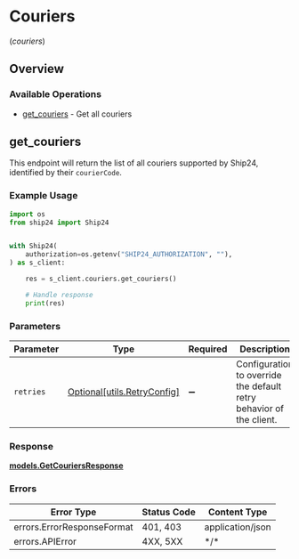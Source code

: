# Couriers
(*couriers*)

## Overview

### Available Operations

* [get_couriers](#get_couriers) - Get all couriers

## get_couriers

This endpoint will return the list of all couriers supported by Ship24, identified by their `courierCode`.

### Example Usage

```python
import os
from ship24 import Ship24


with Ship24(
    authorization=os.getenv("SHIP24_AUTHORIZATION", ""),
) as s_client:

    res = s_client.couriers.get_couriers()

    # Handle response
    print(res)

```

### Parameters

| Parameter                                                           | Type                                                                | Required                                                            | Description                                                         |
| ------------------------------------------------------------------- | ------------------------------------------------------------------- | ------------------------------------------------------------------- | ------------------------------------------------------------------- |
| `retries`                                                           | [Optional[utils.RetryConfig]](../../models/utils/retryconfig.md)    | :heavy_minus_sign:                                                  | Configuration to override the default retry behavior of the client. |

### Response

**[models.GetCouriersResponse](../../models/getcouriersresponse.md)**

### Errors

| Error Type                 | Status Code                | Content Type               |
| -------------------------- | -------------------------- | -------------------------- |
| errors.ErrorResponseFormat | 401, 403                   | application/json           |
| errors.APIError            | 4XX, 5XX                   | \*/\*                      |